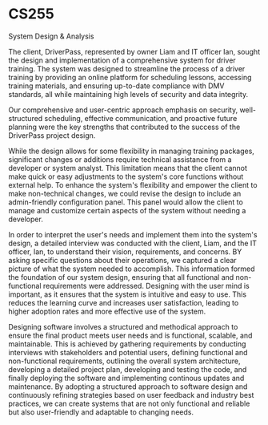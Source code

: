 # CS255
System Design &amp; Analysis

  The client, DriverPass, represented by owner Liam and IT officer Ian, sought the design and implementation of a comprehensive system for driver training. The system was designed to streamline the process of a driver training by providing an online platform for scheduling lessons, accessing training materials, and ensuring up-to-date compliance with DMV standards, all while maintaining high levels of security and data integrity. 

  Our comprehensive and user-centric approach emphasis on security, well-structured scheduling, effective communication, and proactive future planning were the key strengths that contributed to the success of the DriverPass project design.

  While the design allows for some flexibility in managing training packages, significant changes or additions require technical assistance from a developer or system analyst. This limitation means that the client cannot make quick or easy adjustments to the system's core functions without external help. To enhance the system's flexibility and empower the client to make non-technical changes, we could revise the design to include an admin-friendly configuration panel. This panel would allow the client to manage and customize certain aspects of the system without needing a developer.

  In order to interpret the user's needs and implement them into the system's design, a detailed interview was conducted with the client, Liam, and the IT officer, Ian, to understand their vision, requirements, and concerns. BY asking specific questions about their operations, we captured a clear picture of what the system needed to accomplish. This information formed the foundation of our system design, ensuring that all functional and non-functional requirements were addressed. Designing with the user mind is important, as it ensures that the system is intuitive and easy to use. This reduces the learning curve and increases user satisfaction, leading to higher adoption rates and more effective use of the system.

  Designing software involves a structured and methodical approach to ensure the final product meets user needs and is functional, scalable, and maintainable. This is achieved by gathering requirements by conducting interviews with stakeholders and potential users, defining functional and non-functional requirements, outlining the overall system architecture, developing a detailed project plan, developing and testing the code, and finally deploying the software and implementing continous updates and maintenance. By adopting a structured approach to software design and continuously refining strategies based on user feedback and industry best practices, we can create systems that are not only functional and reliable but also user-friendly and adaptable to changing needs. 

